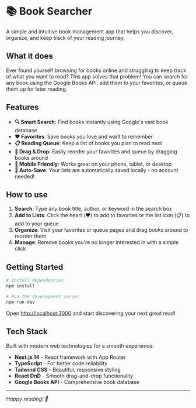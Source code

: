 # 📚 Book Searcher

A simple and intuitive book management app that helps you discover, organize, and keep track of your reading journey.

## What it does

Ever found yourself browsing for books online and struggling to keep track of what you want to read? This app solves that problem! You can search for any book using the Google Books API, add them to your favorites, or queue them up for later reading.

## Features

- **🔍 Smart Search**: Find books instantly using Google's vast book database
- **❤️ Favorites**: Save books you love and want to remember
- **📋 Reading Queue**: Keep a list of books you plan to read next
- **🎯 Drag & Drop**: Easily reorder your favorites and queue by dragging books around
- **📱 Mobile Friendly**: Works great on your phone, tablet, or desktop
- **💾 Auto-Save**: Your lists are automatically saved locally - no account needed!

## How to use

1. **Search**: Type any book title, author, or keyword in the search box
2. **Add to Lists**: Click the heart (❤️) to add to favorites or the list icon (📋) to add to your queue
3. **Organize**: Visit your favorites or queue pages and drag books around to reorder them
4. **Manage**: Remove books you're no longer interested in with a simple click

## Getting Started

```bash
# Install dependencies
npm install

# Run the development server
npm run dev
```

Open [http://localhost:3000](http://localhost:3000) and start discovering your next great read!

## Tech Stack

Built with modern web technologies for a smooth experience:

- **Next.js 14** - React framework with App Router
- **TypeScript** - For better code reliability
- **Tailwind CSS** - Beautiful, responsive styling
- **React DnD** - Smooth drag-and-drop functionality
- **Google Books API** - Comprehensive book database

---

_Happy reading! 📖_
